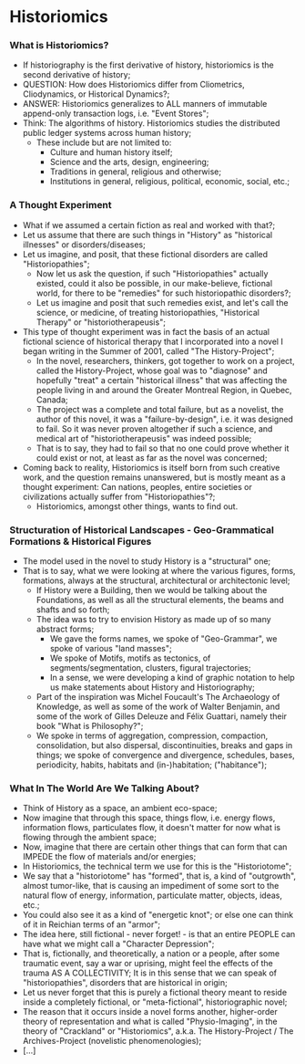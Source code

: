 # Historiomics
### What is Historiomics?
- If historiography is the first derivative of history, historiomics is the second derivative of history;
- QUESTION: How does Historiomics differ from Cliometrics, Cliodynamics, or Historical Dynamics?;
- ANSWER: Historiomics generalizes to ALL manners of immutable append-only transaction logs, i.e. "Event Stores";
- Think: The algorithms of history. Historiomics studies the distributed public ledger systems across human history;
    - These include but are not limited to:
        - Culture and human history itself;
        - Science and the arts, design, engineering;
        - Traditions in general, religious and otherwise;
        - Institutions in general, religious, political, economic, social, etc.;

### A Thought Experiment
- What if we assumed a certain fiction as real and worked with that?;
- Let us assume that there are such things in "History" as "historical illnesses" or disorders/diseases;
- Let us imagine, and posit, that these fictional disorders are called "Historiopathies";
    - Now let us ask the question, if such "Historiopathies" actually existed, could it also be possible, in our make-believe, fictional world, for there to be "remedies" for such historiopathic disorders?;
    - Let us imagine and posit that such remedies exist, and let's call the science, or medicine, of treating historiopathies, "Historical Therapy" or "historiotherapeusis";
- This type of thought experiment was in fact the basis of an actual fictional science of historical therapy that I incorporated into a novel I began writing in the Summer of 2001, called "The History-Project";
    - In the novel, researchers, thinkers, got together to work on a project, called the History-Project, whose goal was to "diagnose" and hopefully "treat" a certain "historical illness" that was affecting the people living in and around the Greater Montreal Region, in Quebec, Canada;
    - The project was a complete and total failure, but as a novelist, the author of this novel, it was a "failure-by-design", i.e. it was designed to fail. So it was never proven altogether if such a science, and medical art of "historiotherapeusis" was indeed possible;
    - That is to say, they had to fail so that no one could prove whether it could exist or not, at least as far as the novel was concerned;
- Coming back to reality, Historiomics is itself born from such creative work, and the question remains unanswered, but is mostly meant as a thought experiment: Can nations, peoples, entire societies or civilizations actually suffer from "Historiopathies"?;
    - Historiomics, amongst other things, wants to find out.

### Structuration of Historical Landscapes - Geo-Grammatical Formations & Historical Figures
- The model used in the novel to study History is a "structural" one;
- That is to say, what we were looking at where the various figures, forms, formations, always at the structural, architectural or architectonic level;
    - If History were a Building, then we would be talking about the Foundations, as well as all the structural elements, the beams and shafts and so forth;
    - The idea was to try to envision History as made up of so many abstract forms;
        - We gave the forms names, we spoke of "Geo-Grammar", we spoke of various "land masses";
        - We spoke of Motifs, motifs as tectonics, of segments/segmentation, clusters, figural trajectories;
        - In a sense, we were developing a kind of graphic notation to help us make statements about History and Historiography;
    - Part of the inspiration was Michel Foucault's The Archaeology of Knowledge, as well as some of the work of Walter Benjamin, and some of the work of Gilles Deleuze and Félix Guattari, namely their book "What is Philosophy?";
    - We spoke in terms of aggregation, compression, compaction, consolidation, but also dispersal, discontinuities, breaks and gaps in things; we spoke of convergence and divergence, schedules, bases, periodicity, habits, habitats and (in-)habitation; ("habitance");

### What In The World Are We Talking About?
- Think of History as a space, an ambient eco-space;
- Now imagine that through this space, things flow, i.e. energy flows, information flows, particulates flow, it doesn't matter for now what is flowing through the ambient space;
- Now, imagine that there are certain other things that can form that can IMPEDE the flow of materials and/or energies;
- In Historiomics, the technical term we use for this is the "Historiotome";
- We say that a "historiotome" has "formed", that is, a kind of "outgrowth", almost tumor-like, that is causing an impediment of some sort to the natural flow of energy, information, particulate matter, objects, ideas, etc.;
- You could also see it as a kind of "energetic knot"; or else one can think of it in Reichian terms of an "armor";
- The idea here, still fictional - never forget! - is that an entire PEOPLE can have what we might call a "Character Depression";
- That is, fictionally, and theoretically, a nation or a people, after some traumatic event, say a war or uprising, might feel the effects of the trauma AS A COLLECTIVITY; It is in this sense that we can speak of "historiopathies", disorders that are historical in origin;
- Let us never forget that this is purely a fictional theory meant to reside inside a completely fictional, or "meta-fictional", historiographic novel;
- The reason that it occurs inside a novel forms another, higher-order theory of representation and what is called "Physio-Imaging", in the theory of "Crackland" or "Historiomics", a.k.a. The History-Project / The Archives-Project (novelistic phenomenologies);
- [...]
